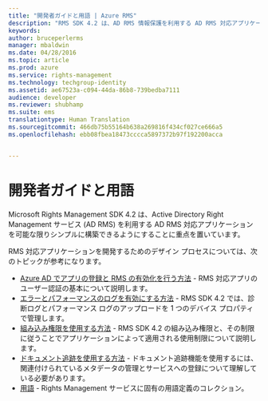 ```yaml
---
title: "開発者ガイドと用語 | Azure RMS"
description: "RMS SDK 4.2 は、AD RMS 情報保護を利用する AD RMS 対応アプリケーションを可能な限りシンプルに構築できるようにすることに重点を置いています。"
keywords: 
author: bruceperlerms
manager: mbaldwin
ms.date: 04/28/2016
ms.topic: article
ms.prod: azure
ms.service: rights-management
ms.technology: techgroup-identity
ms.assetid: ae67523a-c094-44da-86b8-739bedba7111
audience: developer
ms.reviewer: shubhamp
ms.suite: ems
translationtype: Human Translation
ms.sourcegitcommit: 466db75b55164b638a269816f434cf027ce666a5
ms.openlocfilehash: ebb08fbea18473cccca5897372b97f192200acca


---
```


# 開発者ガイドと用語
Microsoft Rights Management SDK 4.2 は、Active Directory Right Management サービス (AD RMS) を利用する AD RMS 対応アプリケーションを可能な限りシンプルに構築できるようにすることに重点を置いています。

RMS 対応アプリケーションを開発するためのデザイン プロセスについては、次のトピックが参考になります。

- [Azure AD でアプリの登録と RMS の有効化を行う方法](authentication-integration.md) - RMS 対応アプリのユーザー認証の基本について説明します。
- [エラーとパフォーマンスのログを有効にする方法](enabling-logging.md) - RMS SDK 4.2 では、診断ログとパフォーマンス ログのアップロードを 1 つのデバイス プロパティで管理します。
- [組み込み権限を使用する方法](built-in-rights-usage-restriction-reference.md) - RMS SDK 4.2 の組み込み権限と、その制限に従うことでアプリケーションによって適用される使用制限について説明します。
- [ドキュメント追跡を使用する方法](how-to-use-document-tracking.md) - ドキュメント追跡機能を使用するには、関連付けられているメタデータの管理とサービスへの登録について理解している必要があります。
- [用語](terms.md) - Rights Management サービスに固有の用語定義のコレクション。

 

 

 



<!--HONumber=Jul16_HO3-->


